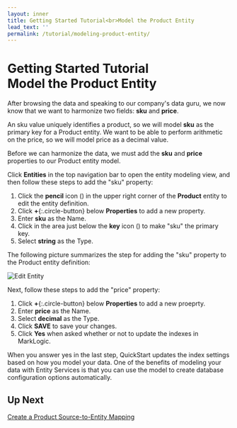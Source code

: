 ```yaml
---
layout: inner
title: Getting Started Tutorial<br>Model the Product Entity
lead_text: ''
permalink: /tutorial/modeling-product-entity/
---
```


# Getting Started Tutorial<br>Model the Product Entity

After browsing the data and speaking to our company's data guru, we now know that we want to harmonize two fields: **sku** and **price**.

An sku value uniquely identifies a product, so we will model **sku** as the primary key for a Product entity. We want to be able to perform arithmetic on the price, so we will model price as a decimal value.

Before we can harmonize the data, we must add the **sku** and **price** properties to our Product entity model.

Click **Entities** in the top navigation bar to open the entity modeling view,
and then follow these steps to add the "sku" property:

1. Click the **pencil** icon (<i class="fa fa-pencil"></i>) in the upper right corner of the **Product** entity to edit the entity definition.
1. Click **+**{:.circle-button} below **Properties** to add a new property.
1. Enter **sku** as the Name.
1. Click in the area just below the **key** icon (<i class="fa fa-key"></i>) to make "sku" the primary key.
1. Select **string** as the Type.

The following picture summarizes the step for adding the "sku" property to the Product entity definition:

![Edit Entity]({{site.baseurl}}/images/3x/modeling-product-entity/edit-product-entity.png)

Next, follow these steps to add the "price" property:

1. Click **+**{:.circle-button} below **Properties** to add a new proeprty.
1. Enter **price** as the Name.
1. Select **decimal** as the Type.
1. Click **SAVE** to save your changes.
1. Click **Yes** when asked whether or not to update the indexes in MarkLogic.

When you answer yes in the last step, QuickStart updates the index settings based on how you model your data. One of the benefits of modeling your data with Entity Services is that you can use the model to create database configuration options automatically.

## Up Next

[Create a Product Source-to-Entity Mapping](../mapping-product-entity/)
